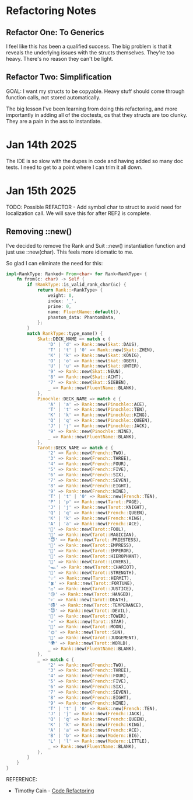 # Refactoring Notes

## Refactor One: To Generics

I feel like this has been a qualified success. The big problem is that it reveals the underlying 
issues with the structs themselves. They're too heavy. There's no reason they can't be light. 

## Refactor Two: Simplification

GOAL: I want my structs to be copyable. Heavy stuff should come through function calls, not stored automatically. 

The big lesson I've been learning from doing this refactoring, and more importantly in adding all of the 
doctests, os that they structs are too clunky. They are a pain in the ass to instantiate. 

# Jan 14th 2025

The IDE is so slow with the dupes in code and having added so many doc tests. I need to get to a point where I can
trim it all down.

# Jan 15th 2025

TODO: Possible REFACTOR - Add symbol char to struct to avoid need for localization
call. We will save this for after REF2 is complete.

## Removing ::new()

I've decided to remove the Rank and Suit ::new() instantiation function and just use ::new(char). 
This feels more idiomatic to me. 

So glad I can eliminate the need for this:

```rust
impl<RankType: Ranked> From<char> for Rank<RankType> {
    fn from(c: char) -> Self {
        if !RankType::is_valid_rank_char(&c) {
            return Rank::<RankType> {
                weight: 0,
                index: '_',
                prime: 0,
                name: FluentName::default(),
                phantom_data: PhantomData,
            };
        }
        match RankType::type_name() {
            Skat::DECK_NAME => match c {
                'D' | 'd' => Rank::new(Skat::DAUS),
                'T' | 't' | '0' => Rank::new(Skat::ZHEN),
                'K' | 'k' => Rank::new(Skat::KÖNIG),
                'O' | 'o' => Rank::new(Skat::OBER),
                'U' | 'u' => Rank::new(Skat::UNTER),
                '9' => Rank::new(Skat::NEUN),
                '8' => Rank::new(Skat::ACHT),
                '7' => Rank::new(Skat::SIEBEN),
                _ => Rank::new(FluentName::BLANK),
            },
            Pinochle::DECK_NAME => match c {
                'A' | 'a' => Rank::new(Pinochle::ACE),
                'T' | 't' => Rank::new(Pinochle::TEN),
                'K' | 'k' => Rank::new(Pinochle::KING),
                'Q' | 'q' => Rank::new(Pinochle::QUEEN),
                'J' | 'j' => Rank::new(Pinochle::JACK),
                '9' => Rank::new(Pinochle::NINE),
                _ => Rank::new(FluentName::BLANK),
            },
            Tarot::DECK_NAME => match c {
                '2' => Rank::new(French::TWO),
                '3' => Rank::new(French::THREE),
                '4' => Rank::new(French::FOUR),
                '5' => Rank::new(French::FIVE),
                '6' => Rank::new(French::SIX),
                '7' => Rank::new(French::SEVEN),
                '8' => Rank::new(French::EIGHT),
                '9' => Rank::new(French::NINE),
                'T' | 't' | '0' => Rank::new(French::TEN),
                'P' | 'p' => Rank::new(Tarot::PAGE),
                'J' | 'j' => Rank::new(Tarot::KNIGHT),
                'Q' | 'q' => Rank::new(French::QUEEN),
                'K' | 'k' => Rank::new(French::KING),
                'A' | 'a' => Rank::new(French::ACE),
                '🤡' => Rank::new(Tarot::FOOL),
                '🧙' => Rank::new(Tarot::MAGICIAN),
                '😇' => Rank::new(Tarot::PRIESTESS),
                '👑' => Rank::new(Tarot::EMPRESS),
                '🤴' => Rank::new(Tarot::EMPEROR),
                '🧎' => Rank::new(Tarot::HIEROPHANT),
                '💏' => Rank::new(Tarot::LOVERS),
                '🏎' => Rank::new(Tarot::CHARIOT),
                '💪' => Rank::new(Tarot::STRENGTH),
                '💡' => Rank::new(Tarot::HERMIT),
                '🍀' => Rank::new(Tarot::FORTUNE),
                '⚖' => Rank::new(Tarot::JUSTICE),
                '🙃' => Rank::new(Tarot::HANGED),
                '💀' => Rank::new(Tarot::DEATH),
                '🚭' => Rank::new(Tarot::TEMPERANCE),
                '😈' => Rank::new(Tarot::DEVIL),
                '🏢' => Rank::new(Tarot::TOWER),
                '⭐' => Rank::new(Tarot::STAR),
                '🌙' => Rank::new(Tarot::MOON),
                '🌞' => Rank::new(Tarot::SUN),
                '🔔' => Rank::new(Tarot::JUDGEMENT),
                '🌍' => Rank::new(Tarot::WORLD),
                _ => Rank::new(FluentName::BLANK),
            },
            _ => match c {
                '2' => Rank::new(French::TWO),
                '3' => Rank::new(French::THREE),
                '4' => Rank::new(French::FOUR),
                '5' => Rank::new(French::FIVE),
                '6' => Rank::new(French::SIX),
                '7' => Rank::new(French::SEVEN),
                '8' => Rank::new(French::EIGHT),
                '9' => Rank::new(French::NINE),
                'T' | 't' | '0' => Rank::new(French::TEN),
                'J' | 'j' => Rank::new(French::JACK),
                'Q' | 'q' => Rank::new(French::QUEEN),
                'K' | 'k' => Rank::new(French::KING),
                'A' | 'a' => Rank::new(French::ACE),
                'B' | 'b' => Rank::new(Modern::BIG),
                'L' | 'l' => Rank::new(Modern::LITTLE),
                _ => Rank::new(FluentName::BLANK),
            },
        }
    }
}
```

REFERENCE:

- Timothy Cain - [Code Refactoring](https://youtu.be/SuMElKtydDQ?si=c4XR3CghGDrdJvi-)


